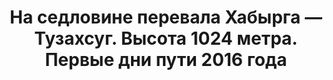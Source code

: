 ---
title: 'На седловине перевала Хабырга — Тузахсуг. Высота 1024 метра. Первые дни пути 2016 года'
location: 'Автодорога Балыкса — Аскиз. Аскизский район, Республика Хакасия, Россия'

tags: [all, 2016]
category: as-the-first-settlers
---